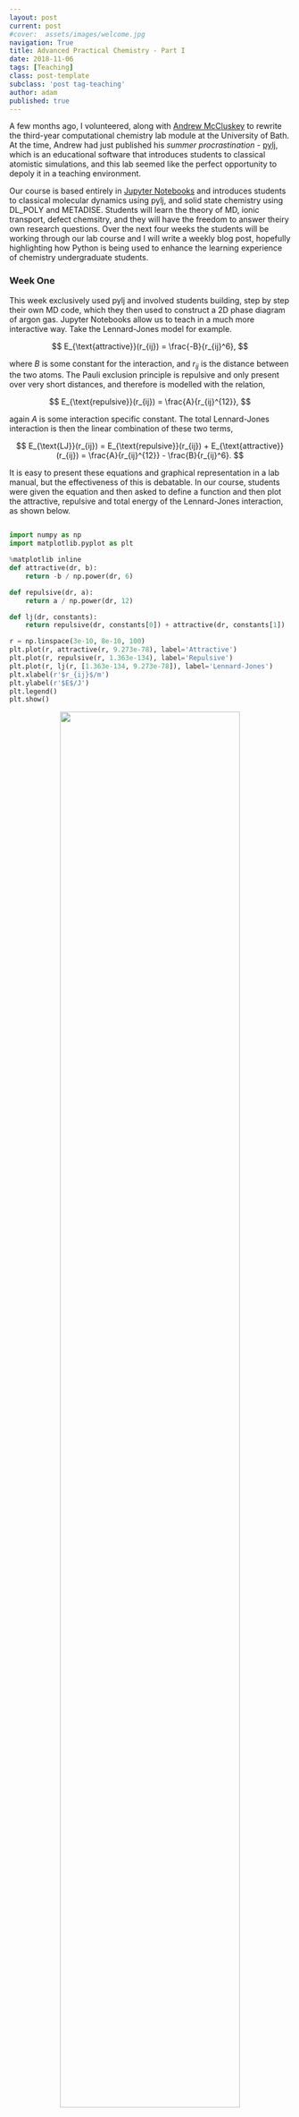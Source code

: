 ```yaml
---
layout: post
current: post
#cover:  assets/images/welcome.jpg
navigation: True
title: Advanced Practical Chemistry - Part I
date: 2018-11-06
tags: [Teaching]
class: post-template
subclass: 'post tag-teaching'
author: adam
published: true
---
```


A few months ago, I volunteered, along with [Andrew McCluskey](https://arm61.github.io) to rewrite the third-year computational chemistry lab module at the University of Bath.
At the time, Andrew had just published his *summer procrastination* - [pylj](https://doi.org/10.21105/jose.00019), which is an educational software that introduces students to classical atomistic simulations, and this lab seemed like the perfect opportunity to depoly it in a teaching environment.

Our course is based entirely in [Jupyter Notebooks](https://jupyter.org) and introduces students to classical molecular dynamics using pylj, and solid state chemistry using DL_POLY and METADISE.
Students will learn the theory of MD, ionic transport, defect chemsitry, and they will have the freedom to answer theiry own research questions.
Over the next four weeks the students will be working through our lab course and I will write a weekly blog post, hopefully highlighting how Python is being used to enhance the learning experience of chemistry undergraduate students.

### Week One

This week exclusively used pylj and involved students building, step by step their own MD code, which they then used to construct a 2D phase diagram of argon gas.
Jupyter Notebooks allow us to teach in a much more interactive way.
Take the Lennard-Jones model for example.

$$ E_{\text{attractive}}(r_{ij}) = \frac{-B}{r_{ij}^6}, $$

where $B$ is some constant for the interaction, and $r_{ij}$ is the distance between the two atoms.
The Pauli exclusion principle is repulsive and only present over very short distances, and therefore is modelled with the relation,

$$ E_{\text{repulsive}}(r_{ij}) = \frac{A}{r_{ij}^{12}}, $$

again $A$ is some interaction specific constant.
The total Lennard-Jones interaction is then the linear combination of these two terms,

$$ E_{\text{LJ}}(r_{ij}) = E_{\text{repulsive}}(r_{ij}) + E_{\text{attractive}}(r_{ij}) = \frac{A}{r_{ij}^{12}} - \frac{B}{r_{ij}^6}. $$

It is easy to present these equations and graphical representation in a lab manual, but the effectiveness of this is debatable.
In our course, students were given the equation and then asked to define a function and then plot the attractive, repulsive and total energy of the Lennard-Jones interaction, as shown below.

```python

import numpy as np
import matplotlib.pyplot as plt

%matplotlib inline
def attractive(dr, b):
    return -b / np.power(dr, 6)

def repulsive(dr, a):
    return a / np.power(dr, 12)

def lj(dr, constants):
    return repulsive(dr, constants[0]) + attractive(dr, constants[1])

r = np.linspace(3e-10, 8e-10, 100)
plt.plot(r, attractive(r, 9.273e-78), label='Attractive')
plt.plot(r, repulsive(r, 1.363e-134), label='Repulsive')
plt.plot(r, lj(r, [1.363e-134, 9.273e-78]), label='Lennard-Jones')
plt.xlabel(r'$r_{ij}$/m')
plt.ylabel(r'$E$/J')
plt.legend()
plt.show()

```
<p align="center">
<img src='/assets/images/apc001.png' style="width: 80%"/>​
</p>

In this way, we ensured that students not only understood the Lennard-Jones potential, but also developed their programming knowledge, which at the very least is a useful transferable skill.

The first half of the course follows these lines and involves the theory of molecular dynamics written in Markdown cells within the notebook.
Mixed with code cells, where students would build functions to do each part of the eventual simulation, e.g. update particle positions.

Following the introduction of MD, students had to use pylj to generate the 2D phase diagram of argon gas, by varying the temperature of the simulation and the number of particles.
Below is an example of such a phase diagram.

<p align="center">
<img src='/assets/images/apc002.png' style="width: 80%"/>​
</p>

#### Feedback

This class contained a mix of students who had encountered Python and students who had not.
There was certainly a barrier that needed to be hurdled for the non-programming students, but the lab was definitely accesible to them and they were able to achieve the learning outcomes.
The non-programmers saw the trasferable skills argument and were actually very happy to try theiry hand at some light programming.
There were issues with setting up the notebook before peopl ecould embark on the exercise.
However, this is more down to the implementation of the Jupyter Notebooks on the University computers, than the exercise itself.
In future years, more effort does need to be take to make the setup as painless as possible because it is better that students dont' get ticked off when trying to build conda environments.
